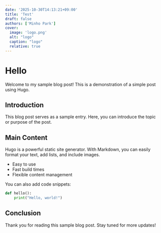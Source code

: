 ```yaml
---
date: '2025-10-30T14:13:21+09:00'
title: 'Test'
draft: false
authors: ['Minho Park']
cover:
  image: 'logo.png'
  alt: "logo"
  caption: "logo"
  relative: true
---
```


# Hello

Welcome to my sample blog post! This is a demonstration of a simple post using Hugo.

## Introduction

This blog post serves as a sample entry. Here, you can introduce the topic or purpose of the post.

## Main Content

Hugo is a powerful static site generator. With Markdown, you can easily format your text, add lists, and include images.

- Easy to use
- Fast build times
- Flexible content management

You can also add code snippets:

```python
def hello():
    print("Hello, world!")
```

## Conclusion

Thank you for reading this sample blog post. Stay tuned for more updates!